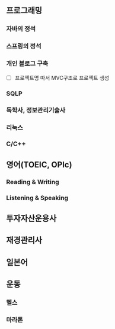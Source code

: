 ## 프로그래밍
### 자바의 정석
### 스프링의 정석
### 개인 블로그 구축
- [ ] 프로젝트명 따서 MVC구조로 프로젝트 생성
### SQLP
### 독학사, 정보관리기술사
### 리눅스
### C/C++

## 영어(TOEIC, OPIc)
### Reading & Writing
### Listening & Speaking

## 투자자산운용사

## 재경관리사

## 일본어

## 운동
### 헬스
### 마라톤
